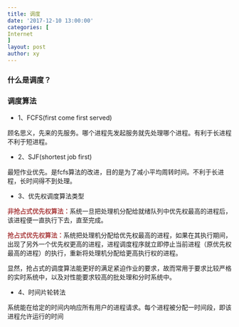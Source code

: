 ```yaml
---
title: 调度
date: '2017-12-10 13:00:00'
categories: [
Internet
]
layout: post
author: xy
---
```



### 什么是调度？
    


### 调度算法

* 1、FCFS(first come first served)

顾名思义，先来的先服务。哪个进程先发起服务就先处理哪个进程。有利于长进程不利于短进程。

* 2、SJF(shortest job first)

最短作业优先。是fcfs算法的改进，目的是为了减小平均周转时间。不利于长进程，长时间得不到处理。

* 3、优先权调度算法类型

<span style="font-weight:bold;color:#ac4142">非抢占式优先权算法：</span>系统一旦把处理机分配给就绪队列中优先权最高的进程后，该进程便一直执行下去，直至完成。

<span style="font-weight:bold;color:#ac4142">抢占式优先权算法：</span>系统把处理机分配给优先权最高的进程，如果在其执行期间，出现了另外一个优先权更高的进程，进程调度程序就立即停止当前进程（原优先权最高的进程）的执行，重新将处理机分配给更高执行权的进程。

显然，抢占式的调度算法能更好的满足紧迫作业的要求，故而常用于要求比较严格的实时系统中，以及对性能要求较高的批处理和分时系统中。

* 4、时间片轮转法

系统能在给定的时间内响应所有用户的进程请求。每个进程被分配一时间段，即该进程允许运行的时间

 










